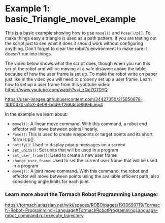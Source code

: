 # Example 1: basic_Triangle_movel_example
This is a basic example showing how to use `movel()` and `Pose()/p[]`. To make things easy a triangle is used as a path pattern.
If you are testing out the script just to see what it does it should work without configuring anything. Don't forget to clear the robot's environment to make sure it doesn't run into things. 

The video below shows what the script does, though when you run this script the robot arm will be moving at a safe distance above the table because of how the user frame is set up. To make the robot write on paper just like in the video you will need to properly set up a user frame. Learn how to set up a user frame from this youtube video: https://www.youtube.com/watch?v=i_zQoZG7DYQ


https://user-images.githubusercontent.com/34427350/215850678-1b1f0470-a1b3-4e08-bdd9-f2684cb998eb.mp4

In the example we learn about:
* `movel()`: A linear move command. With this command, a robot end effector will move between points linearly.
* `Pose()`: This is used to create waypoints or target points and its short form is p[].
* `notify()`: Used to display popup messages on a screen
* `set_units()`: Set units that will be used in a program
* `set_user_frame()`: Used to create a new user frame 
* `change_user_frame`: Used to set the current user frame that will be used in a program
* `movej()`: A joint move command. With this command, the robot end effector will move between points using the available efficient path,  also considering angle limits for each joint.


### Learn more about the Tormach Robot Programming Language:
https://tormach.atlassian.net/wiki/spaces/ROBO/pages/1930690719/Tormach+Robot+Programming+Language#TormachRobotProgrammingLanguage-robot_command.rpl.execute_trajectory
